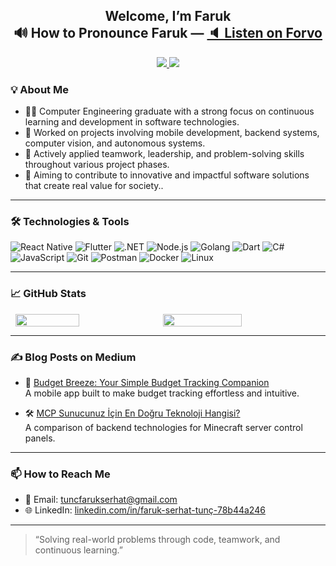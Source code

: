 



<h2 align="center">
  Welcome, I’m Faruk<br>
  🔊 How to Pronounce <strong>Faruk</strong> — 
  <a href="https://forvo.com/word/faruk/#tr" target="_blank">
    🔈 Listen on Forvo
  </a>
</h2>


<p align="center">
  <a href="https://linkedin.com/in/faruk-serhat-tunç-78b44a246" target="_blank">
    <img src="https://img.shields.io/badge/LinkedIn-0077B5?style=flat&logo=linkedin&logoColor=white" />
  </a>
  <a href="mailto:tuncfarukserhat@gmail.com">
    <img src="https://img.shields.io/badge/Email-Contact-informational" />
  </a>
</p>



### 💡 About Me

- 👨‍🎓 Computer Engineering graduate with a strong focus on continuous learning and development in software technologies.
- 📱 Worked on projects involving mobile development, backend systems, computer vision, and autonomous systems.
- 🤝 Actively applied teamwork, leadership, and problem-solving skills throughout various project phases.
- 🎯 Aiming to contribute to innovative and impactful software solutions that create real value for society..

---

### 🛠️ Technologies & Tools

![React Native](https://img.shields.io/badge/React_Native-20232A?style=flat-square&logo=react&logoColor=61DAFB)
![Flutter](https://img.shields.io/badge/Flutter-02569B?style=flat-square&logo=flutter&logoColor=white)
![.NET](https://img.shields.io/badge/.NET-512BD4?style=flat-square&logo=dotnet&logoColor=white)
![Node.js](https://img.shields.io/badge/Node.js-339933?style=flat-square&logo=node.js&logoColor=white)
![Golang](https://img.shields.io/badge/Go-00ADD8?style=flat-square&logo=go&logoColor=white)
![Dart](https://img.shields.io/badge/Dart-0175C2?style=flat-square&logo=dart&logoColor=white)
![C#](https://img.shields.io/badge/C%23-239120?style=flat-square&logo=c-sharp&logoColor=white)
![JavaScript](https://img.shields.io/badge/JavaScript-F7DF1E?style=flat-square&logo=javascript&logoColor=black)
![Git](https://img.shields.io/badge/Git-F05032?style=flat-square&logo=git&logoColor=white)
![Postman](https://img.shields.io/badge/Postman-FF6C37?style=flat-square&logo=postman&logoColor=white)
![Docker](https://img.shields.io/badge/Docker-2496ED?style=flat-square&logo=docker&logoColor=white)
![Linux](https://img.shields.io/badge/Linux-FCC624?style=flat-square&logo=linux&logoColor=black)

---

### 📈 GitHub Stats

<div style="display: flex; justify-content: center; gap: 10px;">
  <img src="https://github-readme-stats.vercel.app/api?username=frktunc&show_icons=true&theme=radical" width="45%" />
  <img src="https://github-profile-summary-cards.vercel.app/api/cards/profile-details?username=frktunc&theme=radical" width="50%" />
</div>

---
### ✍️ Blog Posts on Medium

- 🧾 [Budget Breeze: Your Simple Budget Tracking Companion](https://medium.com/@tuncfarukserhat/budget-breeze-c8bf317b0839)  
  A mobile app built to make budget tracking effortless and intuitive.

- 🛠️ [MCP Sunucunuz İçin En Doğru Teknoloji Hangisi?](https://medium.com/@tuncfarukserhat/mcp-sunucunuz-i%CC%87%C3%A7in-en-do%C4%9Fru-teknoloji-hangisi-67cef5d42bc4)  
  A comparison of backend technologies for Minecraft server control panels.

---
### 📫 How to Reach Me

- 💌 Email: tuncfarukserhat@gmail.com  
- 🌐 LinkedIn: [linkedin.com/in/faruk-serhat-tunç-78b44a246](https://www.linkedin.com/in/faruk-serhat-tunç-78b44a246/)

---

> “Solving real-world problems through code, teamwork, and continuous learning.”
